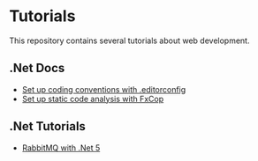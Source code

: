 # Tutorials

This repository contains several tutorials about web development.

## .Net Docs
- [Set up coding conventions with .editorconfig](./.net-core/setup-coding-style-editorconfig.md)
- [Set up static code analysis with FxCop](./.net-core/setup-static-code-analysis-fxcop.md)

## .Net Tutorials
- [RabbitMQ with .Net 5](./Tutorials/RabbitMQ/Readme.md)
